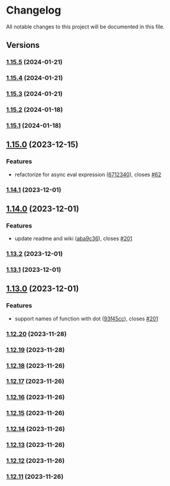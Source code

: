 # Changelog

All notable changes to this project will be documented in this file.

## Versions

### [1.15.5](https://github.com/expr-solver/3xpr/compare/v1.15.4...v1.15.5) (2024-01-21)

### [1.15.4](https://github.com/expr-solver/3xpr/compare/v1.15.3...v1.15.4) (2024-01-21)

### [1.15.3](https://github.com/expr-solver/3xpr/compare/v1.15.2...v1.15.3) (2024-01-21)

### [1.15.2](https://github.com/expr-solver/3xpr/compare/v1.15.1...v1.15.2) (2024-01-18)

### [1.15.1](https://github.com/expr-solver/3xpr/compare/v1.15.0...v1.15.1) (2024-01-18)

## [1.15.0](https://github.com/expr-solver/3xpr/compare/v1.14.1...v1.15.0) (2023-12-15)


### Features

* refactorize for async eval expression ([6712340](https://github.com/expr-solver/3xpr/commit/6712340d793382dddda1a14df48667b9c5367078)), closes [#62](https://github.com/expr-solver/3xpr/issues/62)

### [1.14.1](https://github.com/expr-solver/3xpr/compare/v1.14.0...v1.14.1) (2023-12-01)

## [1.14.0](https://github.com/expr-solver/3xpr/compare/v1.13.2...v1.14.0) (2023-12-01)


### Features

* update readme and wiki ([aba9c36](https://github.com/expr-solver/3xpr/commit/aba9c36970bc64c956153508155f482bdeaa3f0c)), closes [#201](https://github.com/expr-solver/3xpr/issues/201)

### [1.13.2](https://github.com/expr-solver/3xpr/compare/v1.13.1...v1.13.2) (2023-12-01)

### [1.13.1](https://github.com/expr-solver/3xpr/compare/v1.13.0...v1.13.1) (2023-12-01)

## [1.13.0](https://github.com/expr-solver/3xpr/compare/v1.12.20...v1.13.0) (2023-12-01)


### Features

* support names of function with dot ([93f45cc](https://github.com/expr-solver/3xpr/commit/93f45cc55863c8c1586fca5deb5e2942f41ee07e)), closes [#201](https://github.com/expr-solver/3xpr/issues/201)

### [1.12.20](https://github.com/expr-solver/3xpr/compare/v1.12.18...v1.12.20) (2023-11-28)

### [1.12.19](https://github.com/expr-solver/3xpr/compare/v1.12.18...v1.12.19) (2023-11-28)

### [1.12.18](https://github.com/expr-solver/3xpr/compare/v1.12.17...v1.12.18) (2023-11-26)

### [1.12.17](https://github.com/expr-solver/3xpr/compare/v1.12.16...v1.12.17) (2023-11-26)

### [1.12.16](https://github.com/expr-solver/3xpr/compare/v1.12.15...v1.12.16) (2023-11-26)

### [1.12.15](https://github.com/expr-solver/3xpr/compare/v1.12.14...v1.12.15) (2023-11-26)

### [1.12.14](https://github.com/expr-solver/3xpr/compare/v1.12.13...v1.12.14) (2023-11-26)

### [1.12.13](https://github.com/expr-solver/3xpr/compare/v1.12.12...v1.12.13) (2023-11-26)

### [1.12.12](https://github.com/expr-solver/3xpr/compare/v1.12.11...v1.12.12) (2023-11-26)

### [1.12.11](https://github.com/expr-solver/3xpr/compare/v1.12.10...v1.12.11) (2023-11-26)
